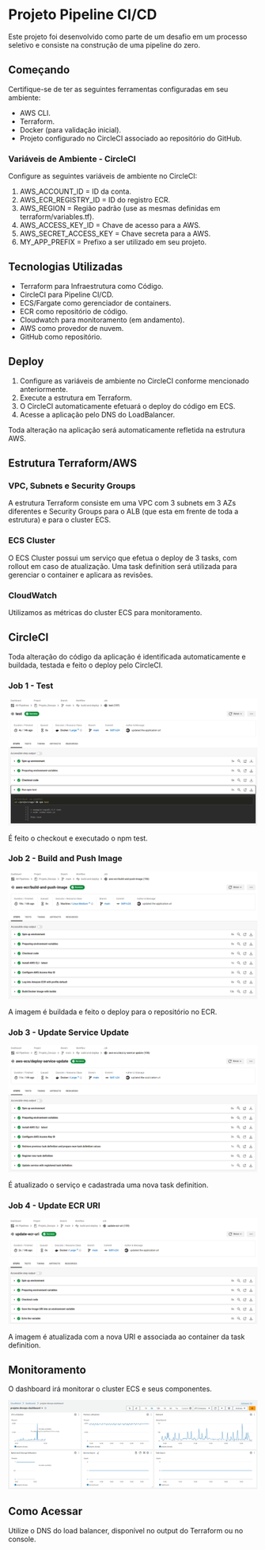 # Projeto Pipeline CI/CD

Este projeto foi desenvolvido como parte de um desafio em um processo seletivo e consiste na construção de uma pipeline do zero.

## Começando

Certifique-se de ter as seguintes ferramentas configuradas em seu ambiente:
- AWS CLI.
- Terraform.
- Docker (para validação inicial).
- Projeto configurado no CircleCI associado ao repositório do GitHub.

### Variáveis de Ambiente - CircleCI

Configure as seguintes variáveis de ambiente no CircleCI:

1. AWS_ACCOUNT_ID = ID da conta.
2. AWS_ECR_REGISTRY_ID = ID do registro ECR.
3. AWS_REGION = Região padrão (use as mesmas definidas em terraform/variables.tf).
4. AWS_ACCESS_KEY_ID = Chave de acesso para a AWS.
5. AWS_SECRET_ACCESS_KEY = Chave secreta para a AWS.
6. MY_APP_PREFIX = Prefixo a ser utilizado em seu projeto.

## Tecnologias Utilizadas

- Terraform para Infraestrutura como Código.
- CircleCI para Pipeline CI/CD.
- ECS/Fargate como gerenciador de containers.
- ECR como repositório de código.
- Cloudwatch para monitoramento (em andamento).
- AWS como provedor de nuvem.
- GitHub como repositório.

## Deploy

1. Configure as variáveis de ambiente no CircleCI conforme mencionado anteriormente.
2. Execute a estrutura em Terraform.
3. O CircleCI automaticamente efetuará o deploy do código em ECS.
4. Acesse a aplicação pelo DNS do LoadBalancer.

Toda alteração na aplicação será automaticamente refletida na estrutura AWS.

## Estrutura Terraform/AWS

### VPC, Subnets e Security Groups

A estrutura Terraform consiste em uma VPC com 3 subnets em 3 AZs diferentes e Security Groups para o ALB (que esta em frente de toda a estrutura) e para o cluster ECS.

### ECS Cluster

O ECS Cluster possui um serviço que efetua o deploy de 3 tasks, com rollout em caso de atualização. Uma task definition será utilizada para gerenciar o container e aplicara as revisões.

### CloudWatch

Utilizamos as métricas do cluster ECS para monitoramento.

## CircleCI

Toda alteração do código da aplicação é identificada automaticamente e buildada, testada e feito o deploy pelo CircleCI.

### Job 1 - Test
![Job Test](/images/circleci-job-test.png)

É feito o checkout e executado o npm test.

### Job 2 - Build and Push Image
![Job Build and Push Image](/images/circleci-job-build-and-push-image.png)

A imagem é buildada e feito o deploy para o repositório no ECR.

### Job 3 - Update Service Update
![Job Update Service Update](/images/circleci-job-deploy-service-update.png)

É atualizado o serviço e cadastrada uma nova task definition.

### Job 4 - Update ECR URI
![Job Update ECR URI](/images/circleci-job-update-ecr-uri.png)

A imagem é atualizada com a nova URI e associada ao container da task definition.

## Monitoramento

O dashboard irá monitorar o cluster ECS e seus componentes.

![Cloudwatch Dashboard](/images/cloudwatch-dashboard.png)

## Como Acessar

Utilize o DNS do load balancer, disponível no output do Terraform ou no console.

